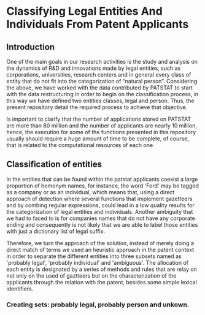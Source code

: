 # Classifying Legal Entities And Individuals From Patent Applicants

## Introduction

One of the main goals in our research activities is the study and analysis on the dynamics of R&D and innovations made by legal entities, such as corporations, universities, research centers and in general every class of entity that do not fit into the categorization of “natural person”. Considering the above, we have worked with the data contributed by PATSTAT to start with the data restructuring in order to begin on the classification process, in this way we have defined two entities classes, legal and person. Thus, the present repository detail the required process to achieve that objective.

Is important to clarify that the number of applications stored on PATSTAT are more than 80 million and the number of applicants are nearly 10 million, hence, the execution for some of the functions presented in this repository usually should require a huge amount of time to be complete, of course, that is related to the computational resources of each one.

## Classification of entities 

In the entities that can be found within the patstat applicants coexist a large proportion of homonym names, for instance, the word 'Ford' may be tagged as a company or as an individual, which means that, using a direct approach of detection where several functions that implement gazetteers and by combing regular expressions, could lead in a low quality results for the categorization of legal entities and individuals. Another ambiguity that we had to faced to is for companies names that do not have any corporate ending and consequently is not likely that we are able to label those entities with just a dictionary list of legal suffix.

Therefore, we turn the approach of the solution, instead of merely doing a direct match of terms we used an heuristic approach in the patent context in order to separate the different entities into three subsets named as 'probably legal', 'probably individual' and 'ambiguous'. The allocation of each entity is designated by a series of methods and rules that are relay on not only on the used of gaztteers but on the characterization of the applicants through the relation with the patent, besides some simple lexical identifiers.

### Creating sets: probably legal, probably person and unkown.



